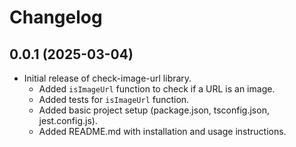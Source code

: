 # Changelog

## 0.0.1 (2025-03-04)

- Initial release of check-image-url library.
  - Added `isImageUrl` function to check if a URL is an image.
  - Added tests for `isImageUrl` function.
  - Added basic project setup (package.json, tsconfig.json, jest.config.js).
  - Added README.md with installation and usage instructions.
